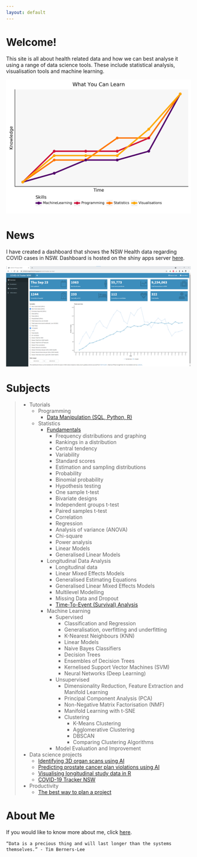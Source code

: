 ```yaml
---
layout: default
---
```



# Welcome!

This site is all about health related data and how we can best analyse it using a range of data science tools. These include statistical analysis, visualisation tools and machine learning.



![Figure 1. - Skills](index-plot-py.png)

# News
I have created a dashboard that shows the NSW Health data regarding COVID cases in NSW. Dashboard is hosted on the shiny apps server [here](https://philliphungerford.shinyapps.io/covid-tracker-au-nsw/).

![COVID-19 Tracker](covid-tracker-design.png)



# Subjects

> - Tutorials
>   - Programming
>   	- [Data Manipulation (SQL, Python, R)](tutorials-programming-01.md)
>   - Statistics
>     - [Fundamentals](statistics-fundamentals.md)
>       - Frequency distributions and graphing
>       - Rankings in a distribution
>       - Central tendency
>       - Variability
>       - Standard scores
>       - Estimation and sampling distributions
>       - Probability
>       - Binomial probability
>       - Hypothesis testing
>       - One sample t-test
>       - Bivariate designs
>       - Independent groups t-test
>       - Paired samples t-test
>       - Correlation
>       - Regression
>       - Analysis of variance (ANOVA)
>       - Chi-square 
>       - Power analysis
>       - Linear Models
>       - Generalised Linear Models
>     - Longitudinal Data Analysis
>       - Longitudinal data
>       - Linear Mixed Effects Models
>       - Generalised Estimating Equations
>       - Generalised Linear Mixed Effects Models
>       - Multilevel Modelling
>       - Missing Data and Dropout
>       - [Time-To-Event (Survival) Analysis](statistics-lda-survival.md)
>     - Machine Learning
>       - Supervised
>         - Classification and Regression
>         - Generalisation, overfitting and underfitting
>         - K-Nearest Neighbours (KNN)
>         - Linear Models
>         - Naive Bayes Classifiers
>         - Decision Trees
>         - Ensembles of Decision Trees
>         - Kernelised Support Vector Machines (SVM)
>         - Neural Networks (Deep Learning)
>       - Unsupervised
>         - Dimensionality Reduction, Feature Extraction and Manifold Learning
>         - Principal Component Analysis (PCA)
>         - Non-Negative Matrix Factorisation (NMF)
>         - Manifold Learning with t-SNE
>         - Clustering
>           - K-Means Clustering
>           - Agglomerative Clustering
>           - DBSCAN
>           - Comparing Clustering Algorithms
>       - Model Evaluation and Improvement
> - Data science projects
>   - [Identifying 3D organ scans using AI](https://github.com/philliphungerford/dissertation)
>   - [Predicting prostate cancer plan violations using AI](https://github.com/philliphungerford/dissertation)
>   - [Visualising longitudinal study data in R](https://github.com/philliphungerford/ndarc-point-dashboard)
>   - [COVID-19 Tracker NSW](https://philliphungerford.shinyapps.io/covid-tracker-au-nsw/)
> - Productivity
>   - [The best way to plan a project](productivity-project-create.md)



# About Me

If you would like to know more about me, click [here](about.md).



```
“Data is a precious thing and will last longer than the systems themselves.” - Tim Berners-Lee
```


